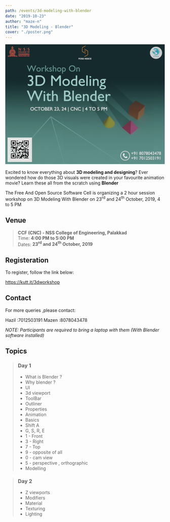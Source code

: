 ```yaml
---
path: /events/3d-modeling-with-blender
date: "2019-10-23"
author: "maze-n"
title: "3D Modeling - Blender"
cover: "./poster.png"
---
```


![Poster](./poster.png)

Excited to know everything about **3D modeling and designing**?
Ever wondered how do those 3D visuals were created in your favourite animation movie?
Learn these all from the scratch using **Blender**

The  Free And Open Source Software Cell is organizing a 2 hour session workshop on 3D Modeling With Blender on  23<sup>rd</sup> and 24<sup>th</sup> October, 2019, 4 to 5 PM



## Venue

> **CCF (CNC) - NSS College of Engineering, Palakkad <br>**
> Time: **4:00 PM to 5:00 PM <br>**
> Dates: **23<sup>rd</sup> and 24<sup>th</sup> October, 2019**

## Registeration

To register, follow the link below:

https://kutt.it/3dworkshop

## Contact

For more queries ,please contact:

Hazil :7012503191
Mazen :8078043478

*NOTE: Participants are required to bring a laptop with them (With Blender software installed)*


## Topics

> ### Day 1
> * What is Blender ?
> * Why blender ?
> * UI
> * 3d viewport
> * ToolBar
> * Outliner
> * Properties
> * Animation
> * Basics
> * Shift A
> * G, S, R, E
> * 1 - Front
> * 3 - Right
> * 7 - Top
> * 9 - opposite of all
> * 0 - cam view
> * 5 - perspective , orthographic
> * Modelling


> ### Day 2
> * Z viewports
> * Modifiers
> * Material
> * Texturing
> * Lighting
